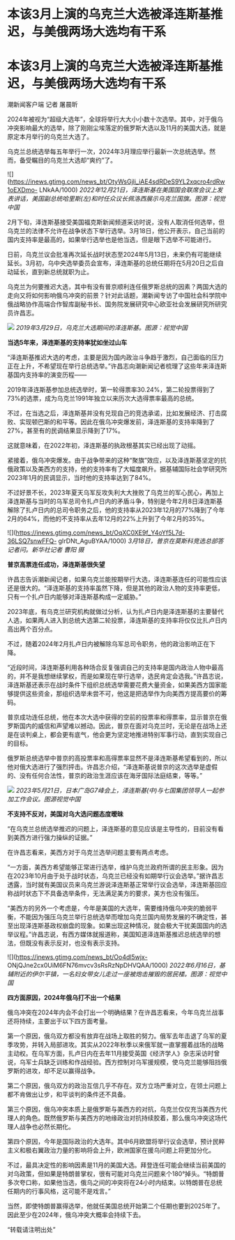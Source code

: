 # 本该3月上演的乌克兰大选被泽连斯基推迟，与美俄两场大选均有干系

# 本该3月上演的乌克兰大选被泽连斯基推迟，与美俄两场大选均有干系

潮新闻客户端 记者 屠晨昕

2024年被视为“超级大选年”，全球将举行大大小小数十次选举。其中，对于俄乌冲突影响最大的选举，除了刚刚尘埃落定的俄罗斯大选以及11月的美国大选，就是原定本月举行的乌克兰大选了。

乌克兰总统选举每五年举行一次，2024年3月理应举行最新一次总统选举。然而，备受瞩目的乌克兰大选却“爽约”了。

![](https://inews.gtimg.com/news_bt/OtyWsGjli_iAE4sdRDeS9YL2xqcro4rdRw1oEXDmo-
LNkAA/1000)
_2022年12月21日，泽连斯基在美国国会联席会议上发表讲话，美国副总统哈里斯(左)和时任众议长佩洛西展示乌克兰国旗。图源：视觉中国_

2月下旬，泽连斯基接受美国福克斯新闻频道采访时说，没有人取消任何选举，但乌克兰的法律不允许在战争状态下举行选举。3月18日，他公开表示，自己当前的国内支持率是最高的，如果举行选举也是他当选，但是眼下选举不可能进行。

日前，乌克兰议会批准再次延长战时状态至2024年5月13日，未来仍有可能继续延长。3月初，乌中央选举委员会宣布，泽连斯基的总统任期将在5月20日之后自动延长，直到新总统就职为止。

乌克兰为何要推迟大选，其中有没有普京顺利连任俄罗斯总统的因素？两国大选的走向又将如何影响俄乌冲突的前景？针对此话题，潮新闻专访了中国社会科学院中俄战略协作高端合作智库副秘书长、国务院发展研究中心欧亚社会发展研究所研究员许昌志。

![](https://inews.gtimg.com/news_bt/O583Jw6EVXU32NLOW6Wu6rsfOwaRYwRKapz3eSwbLiZYkAA/1000)
_2019年3月29日，乌克兰大选期间的泽连斯基。图源：视觉中国_

**当选5年来，泽连斯基的支持率犹如坐过山车**

“泽连斯基推迟大选的考虑，主要是因为国内政治斗争趋于激烈，自己面临的压力正在上升，不希望现在举行总统选举。”许昌志向潮新闻记者梳理了这些年来泽连斯基国内支持率的演变历程——

2019年泽连斯基参加总统选举时，第一轮得票率30.24%，第二轮投票得到了73%的选票，成为乌克兰1991年独立以来历次大选得票率最高的总统。

不过，在当选之后，泽连斯基并没有兑现自己的竞选承诺，比如发展经济、打击腐败、实现顿巴斯的和平等。因此在俄乌冲突爆发前，泽连斯基的支持率降到了27%，甚至有的民调结果显示降到了17%。

这就意味着，在2022年初，泽连斯基的执政根基其实已经出现了动摇。

紧接着，俄乌冲突爆发。由于战争带来的这种“聚旗”效应，以及泽连斯基坚定的抗俄政策以及美西方的支持，他的支持率有了大幅度飙升。据基辅国际社会学研究所2023年1月的民调显示，当时他的支持率达到了84%。

不过好景不长，2023年夏天乌军反攻失利大大挫败了乌克兰的军心民心，再加上泽连斯基与当时的乌军总司令扎卢日内的矛盾斗争，特别是今年2月8日泽连斯基解除了扎卢日内的总司令职务之后，他的支持率从2023年12月的77%降到了今年2月的64%，而他的不支持率从去年12月的22%上升到了今年2月的35%。

![](https://inews.gtimg.com/news_bt/OqXC0XE9f_Y4oYf5L7d-36LSQ7snwFFQ-
gIrDNt_AguBYAA/1000) _3月18日，普京在莫斯科竞选总部答记者问。新华社记者 曹阳 摄_

**普京高票连任成功，泽连斯基很失望**

许昌志告诉潮新闻记者，如果乌克兰能按期举行大选，泽连斯基连任的可能性应该还是很大的。“泽连斯基的支持率虽然下降，但是其他的政治人物的支持率更低，只有一个扎卢日内能够对泽连斯基构成一定威胁。”

2023年底，有乌克兰研究机构就做过分析，认为扎卢日内是泽连斯基的主要替代人选，如果两人进入到总统大选第二轮投票，泽连斯基的支持率将仅仅比扎卢日内高出两个百分点。

不过，随着2024年2月扎卢日内被解除乌军总司令职务，他的政治影响正在下降。

“近段时间，泽连斯基利用各种场合反复强调自己的支持率是国内政治人物中最高的，并不是我想继续掌权，而是如果现在举行选举，选民肯定会选我。”许昌志说，泽连斯基还表示在战时条件下组织总统选举需要花费大量资金，如果美西方国家能够提供这些资金，那组织选举未尝不可，他这是把选举作为向美西方提高要价的筹码。

普京成功连任总统，他在本次大选中获得的空前的投票率和得票率，显示普京在俄罗斯国内的威信和声望难以撼动。因此，普京在面对乌克兰时，无论是在战场上还是在谈判桌上，都会更有底气，他会更为坚定地推进特别军事行动，直到实现自己的目标。

俄罗斯总统选举中普京的高投票率和高得票率显然不是泽连斯基希望看到的，所以他对俄大选进行了强烈抨击。许昌志介绍，“泽连斯基说普京的这次选举是虚假的、没有任何合法性，普京的政治生涯应该在海牙国际法庭结束，等等。”

![](https://inews.gtimg.com/news_bt/OnKWoA4Z_BKtsU75FmX4QYuF1QyMDWYmBqOH3o9lubVi0AA/1000)
_2023年5月21日，日本广岛G7峰会上，泽连斯基(中)与七国集团领导人一起参加工作会议。图源视觉中国_

**不支持不反对，美国对乌大选问题态度暧昧**

“在乌克兰总统选举推迟的问题上，泽连斯基的意见应该是主导性的，目前没有看到美西方进行强力操纵的证据。”

在许昌志看来，美西方对于乌克兰选举问题主要有两点考虑。

“一方面，美西方希望能够正常进行选举，维护乌克兰政府所谓的民主形象。因为在2023年10月由于处于战时状态，乌克兰已经没有如期举行议会选举。”据许昌志透露，当时就有美国议员来乌克兰游说泽连斯基正常举行议会选举，泽连斯基回应称战时状态下不具备选举条件，无法满足美方的要求，美方也没有强压。

“美西方的另外一个考虑是，今年是美国的大选年，需要维持俄乌冲突的脆弱平衡，不能因为强压乌克兰举行总统选举而增加乌克兰国内局势发展的不确定性，甚至出现泽连斯基政权崩盘的现象。如果出现这种情况，就会极大干扰美国国内的选举议程。”许昌志说，有西方媒体就报道称，美国知道泽连斯基推迟总统选举的想法，但既没有表示反对，也没有表示支持。

![](https://inews.gtimg.com/news_bt/Oo4dl5wjx-
ONjQJne2cx0UiM6FN76mvcv3sRsRzNpDHVQAA/1000)
_2022年6月16日，基辅附近的伊尔平镇，一名妇女带女儿走过一座被炮击摧毁的居民楼。图源：视觉中国_

**四方面原因，2024年俄乌打不出一个结果**

俄乌冲突在2024年内会不会打出一个明确结果？在许昌志看来，今年乌克兰战事还将持续，主要出于以下四方面考量。

第一个原因，俄乌双方都没有放弃在战场上取胜的努力。俄军去年击退了乌军的夏季攻势，并转入局部进攻。其实从2022年秋季以来俄军就一直掌握着战场的战略主动权。在乌军方面，扎卢日内在去年11月接受英国《经济学人》杂志采访时曾说，乌军士兵缺乏训练和作战经验。西方控制对乌军援规模，使乌克兰能够阻挡俄罗斯的进攻，却不足以赢得战争。

第二个原因，俄乌双方的政治互信几乎不存在。双方立场严重对立，在领土问题上都不肯做出让步，和平谈判的条件还不具备。

第三个原因，俄乌冲突本质上是俄罗斯与美西方的对抗，乌克兰仅仅充当美西方代理人的角色。既然俄罗斯与美西方的地缘政治对抗持续胶着，那么俄乌冲突这场代理人战争也必然长期化。

第四个原因，今年是国际政治的大选年。其中6月欧盟将举行议会选举，预计民粹主义和极右翼政治力量的影响将会上升，欧洲国家在援乌问题上将更加分化。

不过，最具决定性的影响因素是11月的美国大选。拜登连任可能会继续当前美国的对乌政策，但如果是特朗普掌权，很有可能对乌克兰问题来个180°掉头。“特朗普多次夸口称，如果他当选，俄乌之间的冲突将在24小时内结束。以特朗普在总统任期内的行事风格，这可能不是戏言。”

当然，即使特朗普赢得选举，他就任美国总统开始第二个任期也要到2025年了。因此至少在2024年，俄乌冲突大概率会持续下去。

“转载请注明出处”

